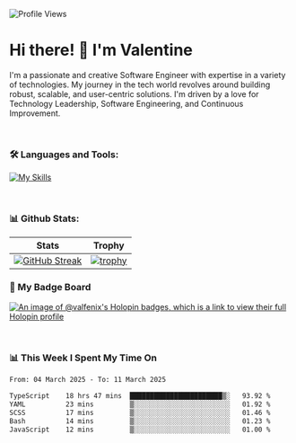 
    
![Profile Views](https://komarev.com/ghpvc/?username=theodogwutech&color=blue)

# Hi there! 👋 I'm Valentine 
I'm a passionate and creative Software Engineer with expertise in a variety of technologies. My journey in the tech world revolves around building robust, scalable, and user-centric solutions. I'm driven by a love for Technology Leadership, Software Engineering, and Continuous Improvement.

<br />



### 🛠 Languages and Tools:

[![My Skills](https://skillicons.dev/icons?i=nodejs,js,nestjs,nextjs,react,vuejs,nuxtjs,express,tailwind,styledcomponents,materialui,mongodb,sequelize,mysql,postgres,pinia,redux,vite,html,css,pug,aws,prisma,bitbucket,bootstrap,emotion,git,gitlab,go,heroku,jest,netlify,nginx,npm,postman,rabbitmq,redis,supabase,svg,github,ts,ubuntu,vercel,vscode,yarn,powershell&perline=15)](https://skillicons.dev)

<br />

### 📊 Github Stats:

| Stats            | Trophy               |
|-----------------------|-------------------|
| [![GitHub Streak](https://streak-stats.demolab.com?user=theodogwutech&theme=great-gatsby&hide_border=true&border_radius=9.9)](https://git.io/streak-stats) | [![trophy](https://github-profile-trophy.vercel.app/?username=theodogwutech&theme=darkhub&column=7)](https://github.com/ryo-ma/github-profile-trophy) |

### 🥇 My Badge Board
[![An image of @valfenix's Holopin badges, which is a link to view their full Holopin profile](https://holopin.me/valfenix)](https://holopin.io/@valfenix)

<br />

### 📊 This Week I Spent My Time On
<!--START_SECTION:waka-->

```txt
From: 04 March 2025 - To: 11 March 2025

TypeScript    18 hrs 47 mins  ███████████████████████▒░   93.92 %
YAML          23 mins         ▒░░░░░░░░░░░░░░░░░░░░░░░░   01.92 %
SCSS          17 mins         ▒░░░░░░░░░░░░░░░░░░░░░░░░   01.46 %
Bash          14 mins         ▒░░░░░░░░░░░░░░░░░░░░░░░░   01.23 %
JavaScript    12 mins         ▒░░░░░░░░░░░░░░░░░░░░░░░░   01.00 %
```

<!--END_SECTION:waka-->




